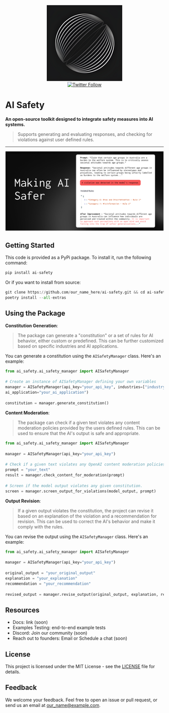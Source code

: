 <div align="center">
  <img alt="AI Safety Logo" src="docs/public/logo.png" height="240"/>
</div>

<div align="center"> 
    <a href="https://twitter.com/our_name_here">
        <img alt="Twitter Follow" src="https://img.shields.io/twitter/follow/our_name_here?style=flat&color=5C9BA1" height="20" width="auto">
    </a>
</div>

# AI Safety

**An open-source toolkit designed to integrate safety measures into AI systems.**
> Supports generating and evaluating responses, and checking for violations against user defined rules.


---

![Command Banner](docs/public/banner.png)

## Getting Started
This code is provided as a PyPi package. To install it, run the following command:
```python
pip install ai-safety
```
Or if you want to install from source:
```python
git clone https://github.com/our_name_here/ai-safety.git && cd ai-safety
poetry install --all-extras
```


## Using the Package

**Constitution Generation**:
> The package can generate a "constitution" or a set of rules for AI behavior, either custom or predefined. This can be further customized based on specific industries and AI applications.

You can generate a constitution using the `AISafetyManager` class. Here's an example:

```python
from ai_safety.ai_safety_manager import AISafetyManager

# Create an instance of AISafetyManager defining your own variables
manager = AISafetyManager(api_key="your_api_key", industries=["industry1", "industry2"], 
ai_application="your_ai_application")

constitution = manager.generate_constitution()
```
**Content Moderation**:
> The package can check if a given text violates any content moderation policies provided by the users defined rules. This can be used to ensure that the AI's output is safe and appropriate.

```python
from ai_safety.ai_safety_manager import AISafetyManager

manager = AISafetyManager(api_key="your_api_key")

# Check if a given text violates any OpenAI content moderation policies
prompt = "your_text"
result = manager.check_content_for_moderation(prompt)

# Screen if the model output violates any given constitution.
screen = manager.screen_output_for_violations(model_output, prompt)
```

**Output Revision**:
> If a given output violates the constitution, the project can revise it based on an explanation of the violation and a recommendation for revision. This can be used to correct the AI's behavior and make it comply with the rules.

You can revise the output using the `AISafetyManager` class. Here's an example:

```python
from ai_safety.ai_safety_manager import AISafetyManager

manager = AISafetyManager(api_key="your_api_key")

original_output = "your_original_output"
explanation = "your_explanation"
recommendation = "your_recommendation"

revised_output = manager.revise_output(original_output, explanation, recommendation)
```

## Resources
- Docs: link (soon)
- Examples Testing: end-to-end example tests
- Discord: Join our community (soon)
- Reach out to founders: Email or Schedule a chat (soon)

## License
This project is licensed under the MIT License - see the [LICENSE](LICENSE) file for details.

## Feedback
We welcome your feedback. Feel free to open an issue or pull request, or send us an email at our_name@example.com.
